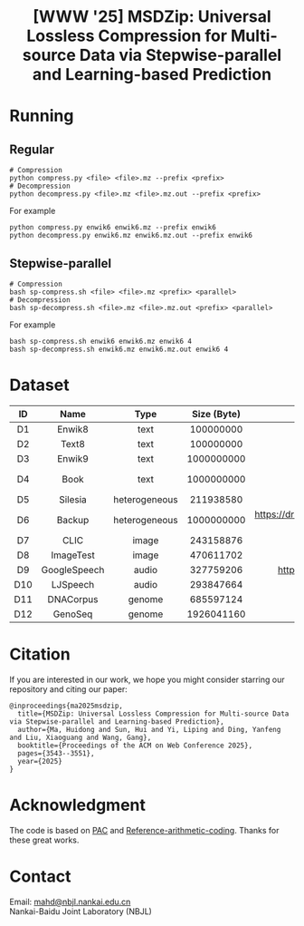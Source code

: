 <div align="center">
<h1>[WWW '25] MSDZip: Universal Lossless Compression for Multi-source Data via Stepwise-parallel and Learning-based Prediction</h1>
</div>

# Running
## Regular
```
# Compression
python compress.py <file> <file>.mz --prefix <prefix>
# Decompression
python decompress.py <file>.mz <file>.mz.out --prefix <prefix>
```
For example
```
python compress.py enwik6 enwik6.mz --prefix enwik6
python decompress.py enwik6.mz enwik6.mz.out --prefix enwik6
```

## Stepwise-parallel
```
# Compression
bash sp-compress.sh <file> <file>.mz <prefix> <parallel>
# Decompression
bash sp-decompress.sh <file>.mz <file>.mz.out <prefix> <parallel>
```
For example
```
bash sp-compress.sh enwik6 enwik6.mz enwik6 4
bash sp-decompress.sh enwik6.mz enwik6.mz.out enwik6 4
```

# Dataset
| ID  | Name           | Type          | Size (Byte)   | Link                                                                                   |
|:---:|:--------------:|:-------------:|:-------------:|:--------------------------------------------------------------------------------------:|
| D1  | Enwik8         | text          | 100000000     | https://mattmahoney.net/dc/enwik8.zip                                                  |
| D2  | Text8          | text          | 100000000     | https://mattmahoney.net/dc/text8.zip                                                   |
| D3  | Enwik9         | text          | 1000000000    | https://mattmahoney.net/dc/enwik9.zip                                                  |
| D4  | Book           | text          | 1000000000    | https://storage.googleapis.com/huggingface-nlp/datasets/bookcorpus/bookcorpus.tar.bz2  |
| D5  | Silesia        | heterogeneous | 211938580     | https://sun.aei.polsl.pl//~sdeor/corpus/silesia.zip                                    |
| D6  | Backup         | heterogeneous | 1000000000    | https://drive.google.com/file/d/18qvfbeeOwD1Fejq9XtgAJwYoXjSV8UaC/view?usp=sharing     |
| D7  | CLIC           | image         | 243158876     | https://www.compression.cc/tasks/                                                      |
| D8  | ImageTest      | image         | 470611702     | http://imagecompression.info/test_images/rgb8bit.zip                                   |
| D9  | GoogleSpeech   | audio         | 327759206     | http://download.tensorflow.org/data/speech_commands_v0.01.tar.gz                       |
| D10 | LJSpeech       | audio         | 293847664     | https://data.keithito.com/data/speech/LJSpeech-1.1.tar.bz2                             |
| D11 | DNACorpus      | genome        | 685597124     | https://sweet.ua.pt/pratas/datasets/DNACorpus.zip                                      |
| D12 | GenoSeq        | genome        | 1926041160    | https://www.ncbi.nlm.nih.gov/sra/ERR7091247                                            |

# Citation
If you are interested in our work, we hope you might consider starring our repository and citing our paper:
```
@inproceedings{ma2025msdzip,
  title={MSDZip: Universal Lossless Compression for Multi-source Data via Stepwise-parallel and Learning-based Prediction},
  author={Ma, Huidong and Sun, Hui and Yi, Liping and Ding, Yanfeng and Liu, Xiaoguang and Wang, Gang},
  booktitle={Proceedings of the ACM on Web Conference 2025},
  pages={3543--3551},
  year={2025}
}
```

# Acknowledgment
The code is based on [PAC](https://github.com/mynotwo/Faster-and-Stronger-Lossless-Compression-with-Optimized-Autoregressive-Framework) and [Reference-arithmetic-coding](https://github.com/nayuki/Reference-arithmetic-coding). Thanks for these great works.

# Contact
Email: mahd@nbjl.nankai.edu.cn  
Nankai-Baidu Joint Laboratory (NBJL)
